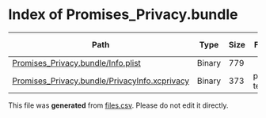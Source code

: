 # Index of Promises_Privacy.bundle

| Path | Type | Size | Format | Language | DiE Info | Notes | Hash |
| --- | --- | --- | --- | --- | --- | --- | --- |
| [Promises_Privacy.bundle/Info.plist](./Promises_Privacy.bundle/Info.plist) | Binary | 779 |  |  |  |  | 93890df663b9e9251fad0b820e525cc64a764d5ad968ab8e893d7a0d210ac112 |
| [Promises_Privacy.bundle/PrivacyInfo.xcprivacy](./Promises_Privacy.bundle/PrivacyInfo.xcprivacy) | Binary | 373 | plain text[LF] | XML(1.0) |  |  | 74b0cd72fc23c1ef302f22ee2753f61817cdc5af0ff7a7f2d0632b524fb8acea |


This file was **generated** from [files.csv](../../../../../../../../../files.csv). Please do not edit it directly.
